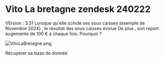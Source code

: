 # Vito La bretagne  zendesk 240222

VErsion : 3.31
Lorsque qu'elle scinde ses sous caisses (exemple de Novembre 2024) , le résultat des sous caisses évolue
De plus , son report augemente de 100 € à chaque fois.
Pourquoi ?

![VitoLaBretagne.png](VitoLaBretagne.png)

Récupérer sa base de donnée